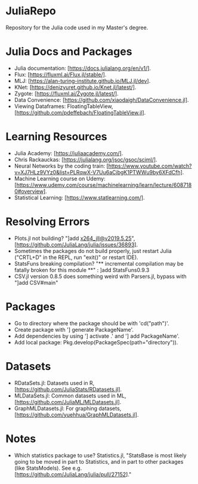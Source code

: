 # JuliaRepo

Repository for the Julia code used in my Master's degree.

# Julia Docs and Packages

* Julia documentation: [https://docs.julialang.org/en/v1/].   
* Flux: [https://fluxml.ai/Flux.jl/stable/].  
* MLJ: [https://alan-turing-institute.github.io/MLJ.jl/dev].  
* KNet: [https://denizyuret.github.io/Knet.jl/latest/].
* Zygote: [https://fluxml.ai/Zygote.jl/latest/].
* Data Convenience: [https://github.com/xiaodaigh/DataConvenience.jl].
* Viewing Dataframes: FloatingTableView, [https://github.com/pdeffebach/FloatingTableView.jl].

# Learning Resources

* Julia Academy: [https://juliaacademy.com/].
* Chris Rackauckas: [https://julialang.org/jsoc/gsoc/sciml/].
* Neural Networks by the coding train: [https://www.youtube.com/watch?v=XJ7HLz9VYz0&list=PLRqwX-V7Uu6aCibgK1PTWWu9by6XFdCfh].
* Machine Learning course on Udemy: [https://www.udemy.com/course/machinelearning/learn/lecture/6087180#overview].
* Statistical Learning: [https://www.statlearning.com/].

# Resolving Errors

* Plots.jl not building? "]add x264_jll@v2019.5.25", [https://github.com/JuliaLang/julia/issues/36893].
* Sometimes the packages do not build properly, just restart Julia ("CRTL+D" in the REPL, run "exit()" or restart IDE).
* StatsFuns breaking compilation? "** incremental compilation may be fatally broken for this module **" : ]add StatsFuns0.9.3
* CSV.jl version 0.8.5 does something weird with Parsers.jl, bypass with "]add CSV#main"

# Packages

* Go to directory where the package should be with 'cd("path")'.
* Create package with '] generate PackageName'.
* Add dependencies by using '] activate .' and '] add PackageName'.
* Add local package: Pkg.develop(PackageSpec(path="directory")).

# Datasets

* RDataSets.jl: Datasets used in R, [https://github.com/JuliaStats/RDatasets.jl].
* MLDataSets.jl: Common datasets used in ML, [https://github.com/JuliaML/MLDatasets.jl].
* GraphMLDatasets.jl: For graphing datasets, [https://github.com/yuehhua/GraphMLDatasets.jl].

# Notes

* Which statistics package to use?  Statistics.jl, "StatsBase is most likely going to be moved in part to Statistics, and in part to other packages (like StatsModels). See e.g. [https://github.com/JuliaLang/julia/pull/27152]."
